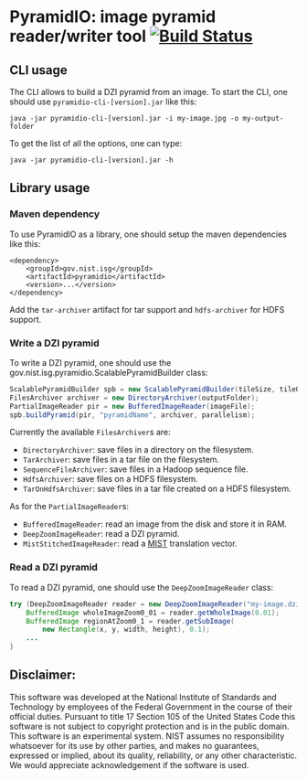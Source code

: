 # PyramidIO: image pyramid reader/writer tool [![Build Status](https://travis-ci.org/NIST-ISG/pyramidio.svg?branch=master)](https://travis-ci.org/NIST-ISG/pyramidio)

## CLI usage

The CLI allows to build a DZI pyramid from an image.
To start the CLI, one should use `pyramidio-cli-[version].jar` like this:

```
java -jar pyramidio-cli-[version].jar -i my-image.jpg -o my-output-folder
```

To get the list of all the options, one can type:
```
java -jar pyramidio-cli-[version].jar -h
```

## Library usage

### Maven dependency

To use PyramidIO as a library, one should setup the maven dependencies like this:

```
<dependency>
    <groupId>gov.nist.isg</groupId>
    <artifactId>pyramidio</artifactId>
    <version>...</version>
</dependency>
```

Add the `tar-archiver` artifact for tar support and `hdfs-archiver` for HDFS support.

### Write a DZI pyramid

To write a DZI pyramid, one should use the gov.nist.isg.pyramidio.ScalablePyramidBuilder class:
```java
ScalablePyramidBuilder spb = new ScalablePyramidBuilder(tileSize, tileOverlap, tileFormat, "dzi");
FilesArchiver archiver = new DirectoryArchiver(outputFolder);
PartialImageReader pir = new BufferedImageReader(imageFile);
spb.buildPyramid(pir, "pyramidName", archiver, parallelism);
```
Currently the available `FilesArchiver`s are:
* `DirectoryArchiver`: save files in a directory on the filesystem.
* `TarArchiver`: save files in a tar file on the filesystem.
* `SequenceFileArchiver`: save files in a Hadoop sequence file.
* `HdfsArchiver`: save files on a HDFS filesystem.
* `TarOnHdfsArchiver`: save files in a tar file created on a HDFS filesystem.

As for the `PartialImageReader`s:
* `BufferedImageReader`: read an image from the disk and store it in RAM.
* `DeepZoomImageReader`: read a DZI pyramid.
* `MistStitchedImageReader`: read a [MIST](https://github.com/NIST-ISG/MIST) translation vector.

### Read a DZI pyramid

To read a DZI pyramid, one should use the `DeepZoomImageReader` class:
```java
try (DeepZoomImageReader reader = new DeepZoomImageReader("my-image.dzi")) {
    BufferedImage wholeImageZoom0_01 = reader.getWholeImage(0.01);
    BufferedImage regionAtZoom0_1 = reader.getSubImage(
        new Rectangle(x, y, width, height), 0.1);
    ...
}
```

## Disclaimer:

This software was developed at the National Institute of Standards and Technology by employees of the Federal Government in the course of their official duties. Pursuant to title 17 Section 105 of the United States Code this software is not subject to copyright protection and is in the public domain. This software is an experimental system. NIST assumes no responsibility whatsoever for its use by other parties, and makes no guarantees, expressed or implied, about its quality, reliability, or any other characteristic. We would appreciate acknowledgement if the software is used.
